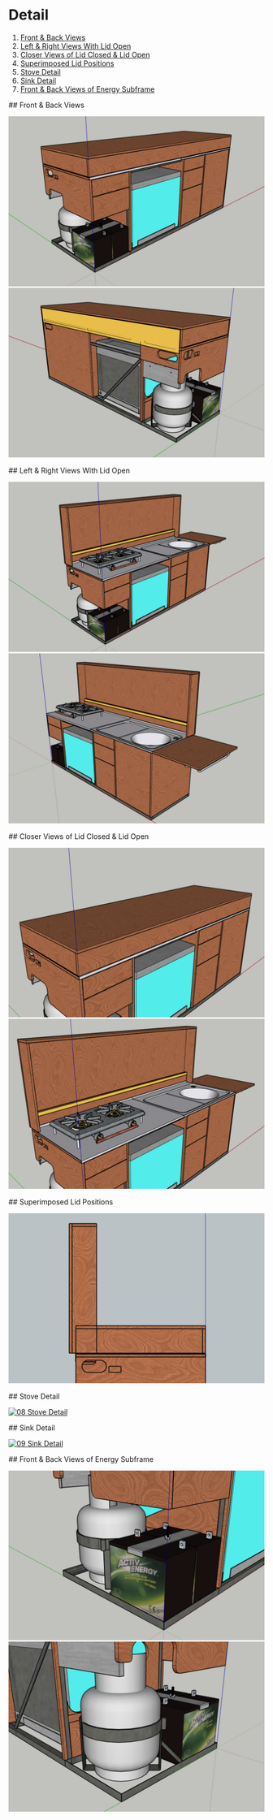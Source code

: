 # Detail

1. [Front & Back Views](#01)
2. [Left & Right Views With Lid Open](#02)
3. [Closer Views of Lid Closed & Lid Open](#03)
4. [Superimposed Lid Positions](#04)
5. [Stove Detail](#05)
6. [Sink Detail](#06)
7. [Front & Back Views of Energy Subframe](#07)

##<a id="01"></a> Front & Back Views

[![01 Front](Detail/01-Front.png)](Detail/01-Front.pdf "01 Front")
[![02 Back](Detail/02-Back.png)](Detail/02-Back.pdf "02 Back")

##<a id="02"></a> Left & Right Views With Lid Open

[![03 Open Left](Detail/03-Open-Left.png)](Detail/03-Open-Left.pdf "03 Open Left")
[![04 Open Right](Detail/04-Open-Right.png)](Detail/04-Open-Right.pdf "04 Open Right")

##<a id="03"></a> Closer Views of Lid Closed & Lid Open

[![05 Lid Closed](Detail/05-Lid-Closed.png)](Detail/05-Lid-Closed.pdf "05 Lid Closed")
[![06 Lid Open](Detail/06-Lid-Open.png)](Detail/06-Lid-Open.pdf "06 Lid Open")

##<a id="04"></a> Superimposed Lid Positions

[![07 Lid Positions](Detail/07-Lid-Positions.png)](Detail/07-Lid-Positions.pdf "07 Lid Positions")

##<a id="05"></a> Stove Detail

[![08 Stove Detail](Detail/08-Stove-Detail.png)](Detail/08-Stove-Detail.pdf "08 Stove Detail")

##<a id="06"></a> Sink Detail

[![09 Sink Detail](Detail/09-Sink-Detail.png)](Detail/09-Sink-Detail.pdf "09 Sink Detail")

##<a id="07"></a> Front & Back Views of Energy Subframe

[![10 Subframe Front](Detail/10-Subframe-Front.png)](Detail/10-Subframe-Front.pdf "10 Subframe Front")
[![11 Subframe Back](Detail/11-Subframe-Back.png)](Detail/11-Subframe-Back.pdf "11 Subframe Back")

